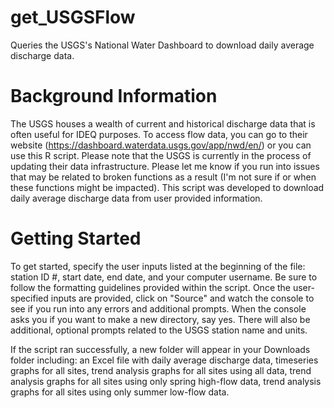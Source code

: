 # get_USGSFlow
Queries the USGS's National Water Dashboard to download daily average discharge data.

# Background Information 
The USGS houses a wealth of current and historical discharge data that is often useful for IDEQ purposes. To access flow data, you can go to their website (https://dashboard.waterdata.usgs.gov/app/nwd/en/) or you can use this R script. Please note that the USGS is currently in the process of updating their data infrastructure. Please let me know if you run into issues that may be related to broken functions as a result (I'm not sure if or when these functions might be impacted). This script was developed to download daily average discharge data from user provided information.

# Getting Started 
To get started, specify the user inputs listed at the beginning of the file: station ID #, start date, end date, and your computer username. Be sure to follow the formatting guidelines provided within the script. Once the user-specified inputs are provided, click on "Source" and watch the console to see if you run into any errors and additional prompts. When the console asks you if you want to make a new directory, say yes. There will also be additional, optional prompts related to the USGS station name and units. 

If the script ran successfully, a new folder will appear in your Downloads folder including: an Excel file with daily average discharge data, timeseries graphs for all sites, trend analysis graphs for all sites using all data, trend analysis graphs for all sites using only spring high-flow data, trend analysis graphs for all sites using only summer low-flow data. 

